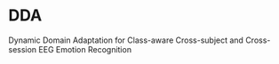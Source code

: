 # DDA
Dynamic Domain Adaptation for Class-aware Cross-subject and Cross-session EEG Emotion Recognition
